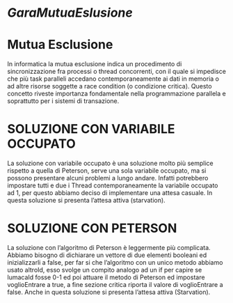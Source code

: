 # *GaraMutuaEslusione* #
# Mutua Esclusione #
In informatica la mutua esclusione indica un procedimento di sincronizzazione fra processi o thread concorrenti, con il quale si impedisce che più task paralleli accedano contemporaneamente ai dati in memoria o ad altre risorse soggette a race condition (o condizione critica). Questo concetto riveste importanza fondamentale nella programmazione parallela e soprattutto per i sistemi di transazione.

# SOLUZIONE CON VARIABILE OCCUPATO #
La soluzione con variabile occupato è una soluzione molto più semplice rispetto a quella di Peterson, serve una sola variabile occupato, ma si possono presentare alcuni problemi a lungo andare. Infatti potrebbero impostare tutti e due i Thread contemporaneamente la variabile occupato ad 1, per questo abbiamo deciso di implementare una attesa casuale. In questa soluzione si presenta l’attesa attiva (starvation).

# SOLUZIONE CON PETERSON #
La soluzione con l’algoritmo di Peterson è leggermente più complicata. Abbiamo bisogno di dichiarare un vettore di due elementi booleani ed inizializzarli a false, per far si che l’algoritmo con un unico metodo abbiamo usato altroId, esso svolge un compito analogo ad un if per capire se lumacaId fosse 0-1 ed poi attuare il metodo di Peterson ed impostare voglioEntrare a true, a fine sezione critica riporta il valore di voglioEntrare a false. Anche in questa soluzione si presenta l’attesa attiva (Starvation).
